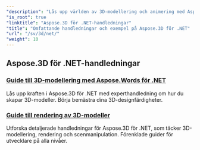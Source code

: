 ```yaml
---
"description": "Lås upp världen av 3D-modellering och animering med Aspose.3D för .NET-handledningar. Lyft dina projekt utan ansträngning – från rendering till linjär extrudering."
"is_root": true
"linktitle": "Aspose.3D för .NET-handledningar"
"title": "Omfattande handledningar och exempel på Aspose.3D för .NET"
"url": "/sv/3d/net/"
"weight": 10
---
```


## Aspose.3D för .NET-handledningar
### [Guide till 3D-modellering med Aspose.Words för .NET](./guide-to-3d-modeling/)
Lås upp kraften i Aspose.3D för .NET med experthandledning om hur du skapar 3D-modeller. Börja bemästra dina 3D-designfärdigheter.
### [Guide till rendering av 3D-modeller](./guide-to-rendering/)
Utforska detaljerade handledningar för Aspose.3D för .NET, som täcker 3D-modellering, rendering och scenmanipulation. Förenklade guider för utvecklare på alla nivåer.